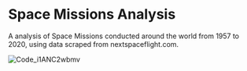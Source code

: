 # Space Missions Analysis

A analysis of Space Missions conducted around the world from 1957 to 2020, using data scraped from nextspaceflight.com.

![Code_i1ANC2wbmv](https://github.com/user-attachments/assets/5844354f-cb87-40b8-b0aa-9fc8ac85d7fe)
